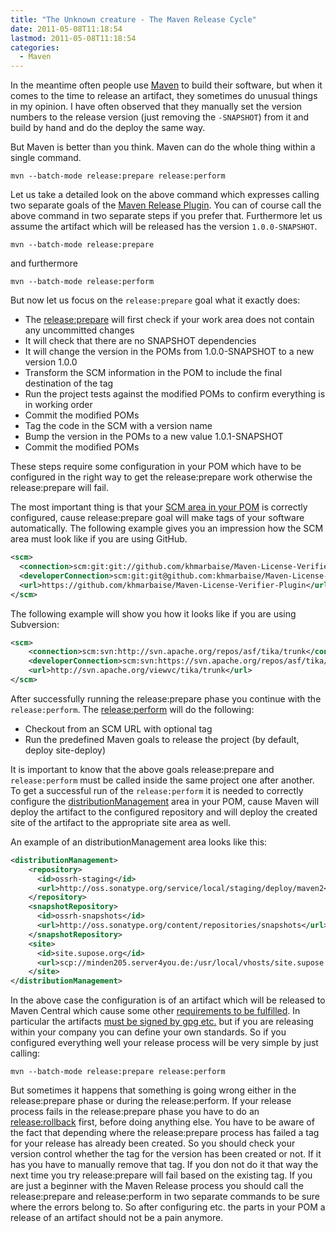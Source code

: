 ```yaml
---
title: "The Unknown creature - The Maven Release Cycle"
date: 2011-05-08T11:18:54
lastmod: 2011-05-08T11:18:54
categories:
  - Maven
---
```

In the meantime often people use [Maven](http://maven.apache.org) to build their software, but when it comes to the time
to release an artifact, they sometimes do unusual things in my opinion.  I have often observed that they manually set
the version numbers to the release version (just removing the ```-SNAPSHOT```) from it and build by hand and do the
deploy the same way.

But Maven is better than you think. Maven can do the whole thing within a single command.

```
mvn --batch-mode release:prepare release:perform
```

Let us take a detailed look on the above command which expresses calling two separate goals of the
[Maven Release Plugin](http://maven.apache.org/plugins/maven-release-plugin). You can of course call the above
command in two separate steps if you prefer that. Furthermore let us assume the artifact which will be released
has the version ```1.0.0-SNAPSHOT```.

```
mvn --batch-mode release:prepare
```

and furthermore

```
mvn --batch-mode release:perform
```

But now let us focus on the ```release:prepare``` goal what it exactly does:

 * The [release:prepare](http://maven.apache.org/plugins/maven-release-plugin/examples/prepare-release.html) will first check if your work area does not contain any uncommitted changes
 * It will check that there are no SNAPSHOT dependencies
 * It will change the version in the POMs from 1.0.0-SNAPSHOT to a new version 1.0.0
 * Transform the SCM information in the POM to include the final destination of the tag
 * Run the project tests against the modified POMs to confirm everything is in working order
 * Commit the modified POMs
 * Tag the code in the SCM with a version name
 * Bump the version in the POMs to a new value 1.0.1-SNAPSHOT
 * Commit the modified POMs

These steps require some configuration in your POM which have to be configured in the right way to get the
release:prepare work otherwise the release:prepare will fail.

The most important thing is that your [SCM area in your POM](http://maven.apache.org/pom.html#SCM)
is correctly configured, cause release:prepare goal will make tags of your software automatically.
The following example gives you an impression how the SCM area must look like if you are using GitHub.


```xml
<scm>
  <connection>scm:git:git://github.com/khmarbaise/Maven-License-Verifier-Plugin.git</connection>
  <developerConnection>scm:git:git@github.com:khmarbaise/Maven-License-Verifier-Plugin.git</developerConnection>
  <url>https://github.com/khmarbaise/Maven-License-Verifier-Plugin</url>
</scm>
```
The following example will show you how it looks like if you are using Subversion:

```xml
<scm>
    <connection>scm:svn:http://svn.apache.org/repos/asf/tika/trunk</connection>
    <developerConnection>scm:svn:https://svn.apache.org/repos/asf/tika/trunk</developerConnection>
    <url>http://svn.apache.org/viewvc/tika/trunk</url>
</scm>
```
After successfully running the release:prepare phase you continue with the ```release:perform```.
The [release:perform](http://maven.apache.org/plugins/maven-release-plugin/examples/perform-release.html) will
do the following:

 * Checkout from an SCM URL with optional tag
 * Run the predefined Maven goals to release the project (by default, deploy site-deploy)

It is important to know that the above goals release:prepare and ```release:perform``` must be called inside the
same project one after another. To get a successful run of the ```release:perform``` it is needed to correctly configure the
[distributionManagement](http://maven.apache.org/pom.html#Distribution_Management) area in your POM, cause Maven will
deploy the artifact to the configured repository and will deploy the created site of the artifact to
the appropriate site area as well.

An example of an distributionManagement area looks like this:

```xml
<distributionManagement>
    <repository>
      <id>ossrh-staging</id>
      <url>http://oss.sonatype.org/service/local/staging/deploy/maven2</url>
    </repository>
    <snapshotRepository>
      <id>ossrh-snapshots</id>
      <url>http://oss.sonatype.org/content/repositories/snapshots</url>
    </snapshotRepository>
    <site>
      <id>site.supose.org</id>
      <url>scp://minden205.server4you.de:/usr/local/vhosts/site.supose.org/maven-license-verifier-plugin</url>
    </site>
</distributionManagement>
```

In the above case the configuration is of an artifact which will be released to Maven Central
which cause some other [requirements to be fulfilled](http://maven.apache.org/guides/mini/guide-central-repository-upload.html).
In particular the artifacts [must be signed by gpg etc.](https://docs.sonatype.org/display/Repository/Sonatype+OSS+Maven+Repository+Usage+Guide)
but if you are releasing within your company you can define your own standards.
So if you configured everything well your release process will be very simple by just calling:

```
mvn --batch-mode release:prepare release:perform
```
But sometimes it happens that something is going wrong either in the release:prepare phase or during the
release:perform. If your release process fails in the release:prepare phase you have to do an
[release:rollback](http://maven.apache.org/plugins/maven-release-plugin/examples/rollback-release.html)
first, before doing anything else. You have to be aware of the fact
that depending where the release:prepare process has failed a tag for your release has already been created.
So you should check your version control whether the tag for the version has been created or not. If it has you have
to manually remove that tag. If you don not do it that way the next time you try release:prepare will fail based on the
existing tag.
If you are just a beginner with the Maven Release process you should call the release:prepare and release:perform
in two separate commands to be sure where the errors belong to.
So after configuring etc. the parts in your POM a release of an artifact should not be a pain anymore.
